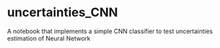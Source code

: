 # uncertainties_CNN
A notebook that implements a simple CNN classifier to test uncertainties estimation of Neural Network
